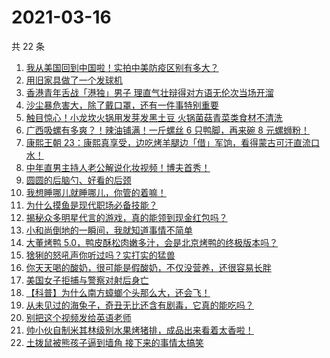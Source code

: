 # 2021-03-16

共 22 条

<!-- BEGIN ZHIHUVIDEO -->
<!-- 最后更新时间 Tue Mar 16 2021 10:23:06 GMT+0800 (China Standard Time) -->
1. [我从美国回到中国啦！实拍中美防疫区别有多大？](https://www.zhihu.com/zvideo/1354750223730814976)
1. [用旧家具做了一个发球机](https://www.zhihu.com/zvideo/1354863932704743424)
1. [香港青年舌战「港独」男子 理直气壮辩得对方语无伦次当场开溜](https://www.zhihu.com/zvideo/1354815634358771712)
1. [沙尘暴危害大，除了戴口罩，还有一件事特别重要](https://www.zhihu.com/zvideo/1354949245271695360)
1. [触目惊心！小龙坎火锅用发芽发黑土豆 火锅菌菇青菜类食材不清洗](https://www.zhihu.com/zvideo/1354764314306383873)
1. [广西吸螺有多爽？！辣油铺满！一斤螺丝 6 只鸭脚，再来碗 8 元螺蛳粉！](https://www.zhihu.com/zvideo/1354869756068052992)
1. [康熙王朝 23：康熙真享受，边吃烤羊腿边「借」军饷，看得蒙古可汗直流口水！](https://www.zhihu.com/zvideo/1354842013909549056)
1. [中年直男主持人老公解说化妆视频！博夫首秀！](https://www.zhihu.com/zvideo/1354760831331188737)
1. [圆圆的后脑勺、好看的后颈](https://www.zhihu.com/zvideo/1354907455705595904)
1. [我想睡哪儿就睡哪儿，你管的着嘛！](https://www.zhihu.com/zvideo/1354828964687446016)
1. [为什么摸鱼是现代职场必备技能？](https://www.zhihu.com/zvideo/1354810688032952320)
1. [揭秘众多明星代言的游戏，真的能领到现金红包吗？](https://www.zhihu.com/zvideo/1354727093075357696)
1. [小和尚倒地的一瞬间，我就知道事情不简单](https://www.zhihu.com/zvideo/1354870656731881472)
1. [大董烤鸭 5.0，鸭皮酥松肉嫩多汁，会是北京烤鸭的终极版本吗？](https://www.zhihu.com/zvideo/1354899212547563520)
1. [猞猁的怒吼声你听过吗？实打实的猛兽](https://www.zhihu.com/zvideo/1354091464071294976)
1. [你天天喝的酸奶，很可能是假酸奶，不仅没营养，还很容易长胖](https://www.zhihu.com/zvideo/1354724982514118656)
1. [美国女子拒捕与警察对射后身亡](https://www.zhihu.com/zvideo/1354366020170223616)
1. [【科普】为什么南方蟑螂个头那么大，还会飞！](https://www.zhihu.com/zvideo/1354717555660152832)
1. [从未见过的海兔子，奇丑无比还含有剧毒，它真的能吃吗？](https://www.zhihu.com/zvideo/1354446947109933057)
1. [别把这个视频发给英语老师](https://www.zhihu.com/zvideo/1353754708625072128)
1. [帅小伙自制米其林级别水果烤猪排，成品出来看着太香啦！](https://www.zhihu.com/zvideo/1354754554295107584)
1. [土拨鼠被熊孩子逼到墙角 接下来的事情太搞笑](https://www.zhihu.com/zvideo/1354495919535001600)
<!-- END ZHIHUVIDEO -->
